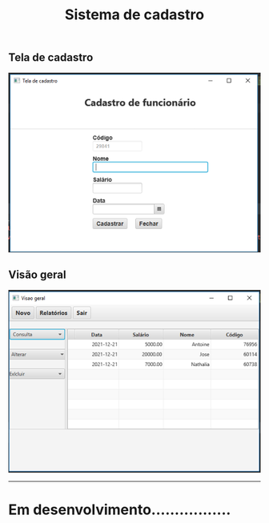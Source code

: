 <html>
<body>
<header>
<h1>Sistema de cadastro</h1>
</header>
<div>
<h2>Tela de cadastro</h2>
<img src="assets/cadastro.jpeg" alt="">
</div>

<div>
<h2>Visão geral</h2>
<img src="assets/visao-geral.jpeg" alt="">
</div>
<hr/>
<h1>Em desenvolvimento.................<h1>
</body>
</html>